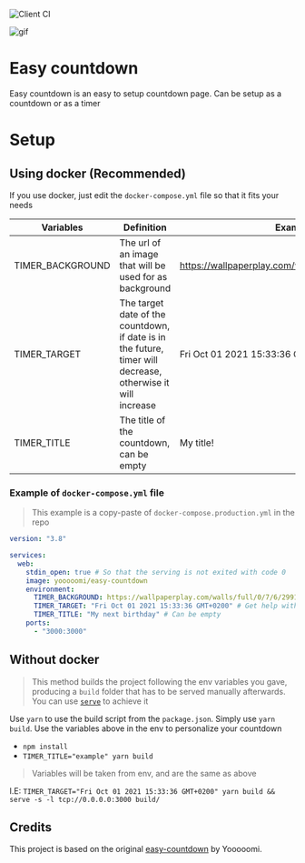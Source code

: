 ![Client CI](https://github.com/Yooooomi/easy-countdown/workflows/Client%20CI/badge.svg)

![gif](https://user-images.githubusercontent.com/17204739/88205741-825e7d00-cc4d-11ea-81c3-92e42d197346.gif)

# Easy countdown

Easy countdown is an easy to setup countdown page. Can be setup as a countdown or as a timer

# Setup

## Using docker (Recommended)

If you use docker, just edit the `docker-compose.yml` file so that it fits your needs

| Variables        | Definition                                                                                                  | Example                                              |
| ---------------- | ----------------------------------------------------------------------------------------------------------- | ---------------------------------------------------- |
| TIMER_BACKGROUND | The url of an image that will be used for as background                                                     | https://wallpaperplay.com/walls/full/0/7/6/29912.jpg |
| TIMER_TARGET     | The target date of the countdown, if date is in the future, timer will decrease, otherwise it will increase | Fri Oct 01 2021 15:33:36 GMT+0200                    |
| TIMER_TITLE      | The title of the countdown, can be empty                                                                    | My title!                                            |

### Example of `docker-compose.yml` file

> This example is a copy-paste of `docker-compose.production.yml` in the repo

```yml
version: "3.8"

services:
  web:
    stdin_open: true # So that the serving is not exited with code 0
    image: yooooomi/easy-countdown
    environment:
      TIMER_BACKGROUND: https://wallpaperplay.com/walls/full/0/7/6/29912.jpg
      TIMER_TARGET: "Fri Oct 01 2021 15:33:36 GMT+0200" # Get help with https://esqsoft.com/javascript_examples/date-to-epoch.htm
      TIMER_TITLE: "My next birthday" # Can be empty
    ports:
      - "3000:3000"
```

## Without docker

> This method builds the project following the env variables you gave, producing a `build` folder that has to be served manually afterwards. You can use [`serve`](https://www.npmjs.com/package/serve) to achieve it

Use `yarn` to use the build script from the
`package.json`. Simply use `yarn build`. Use the variables above in the env to personalize your countdown

- `npm install`
- `TIMER_TITLE="example" yarn build`

> Variables will be taken from env, and are the same as above

I.E: `TIMER_TARGET="Fri Oct 01 2021 15:33:36 GMT+0200" yarn build && serve -s -l tcp://0.0.0.0:3000 build/`

## Credits

This project is based on the original [easy-countdown](https://github.com/Yooooomi/easy-countdown) by Yooooomi.
